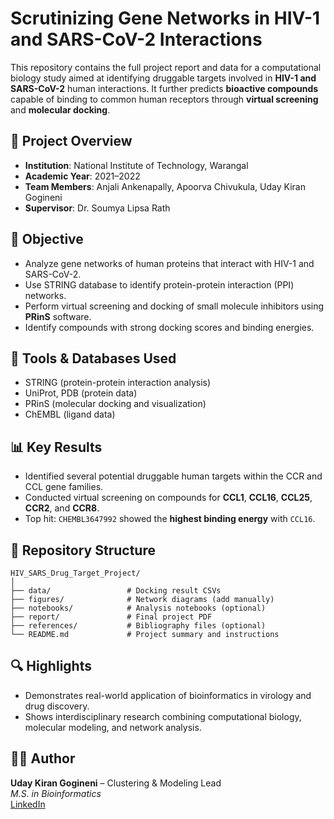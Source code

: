 # Scrutinizing Gene Networks in HIV-1 and SARS-CoV-2 Interactions

This repository contains the full project report and data for a computational biology study aimed at identifying druggable targets involved in **HIV-1 and SARS-CoV-2** human interactions. It further predicts **bioactive compounds** capable of binding to common human receptors through **virtual screening** and **molecular docking**.

## 🧬 Project Overview

- **Institution**: National Institute of Technology, Warangal  
- **Academic Year**: 2021–2022  
- **Team Members**: Anjali Ankenapally, Apoorva Chivukula, Uday Kiran Gogineni  
- **Supervisor**: Dr. Soumya Lipsa Rath

## 🧪 Objective

- Analyze gene networks of human proteins that interact with HIV-1 and SARS-CoV-2.
- Use STRING database to identify protein-protein interaction (PPI) networks.
- Perform virtual screening and docking of small molecule inhibitors using **PRinS** software.
- Identify compounds with strong docking scores and binding energies.

## 🔧 Tools & Databases Used

- STRING (protein-protein interaction analysis)
- UniProt, PDB (protein data)
- PRinS (molecular docking and visualization)
- ChEMBL (ligand data)

## 📊 Key Results

- Identified several potential druggable human targets within the CCR and CCL gene families.
- Conducted virtual screening on compounds for **CCL1**, **CCL16**, **CCL25**, **CCR2**, and **CCR8**.
- Top hit: `CHEMBL3647992` showed the **highest binding energy** with `CCL16`.

## 📁 Repository Structure

```
HIV_SARS_Drug_Target_Project/
│
├── data/                 # Docking result CSVs
├── figures/              # Network diagrams (add manually)
├── notebooks/            # Analysis notebooks (optional)
├── report/               # Final project PDF
├── references/           # Bibliography files (optional)
└── README.md             # Project summary and instructions
```
## 🔍 Highlights

- Demonstrates real-world application of bioinformatics in virology and drug discovery.
- Shows interdisciplinary research combining computational biology, molecular modeling, and network analysis.

## 👨‍💻 Author

**Uday Kiran Gogineni** – Clustering & Modeling Lead  
_M.S. in Bioinformatics_  
[LinkedIn](https://www.linkedin.com/in/udaykiran01)
